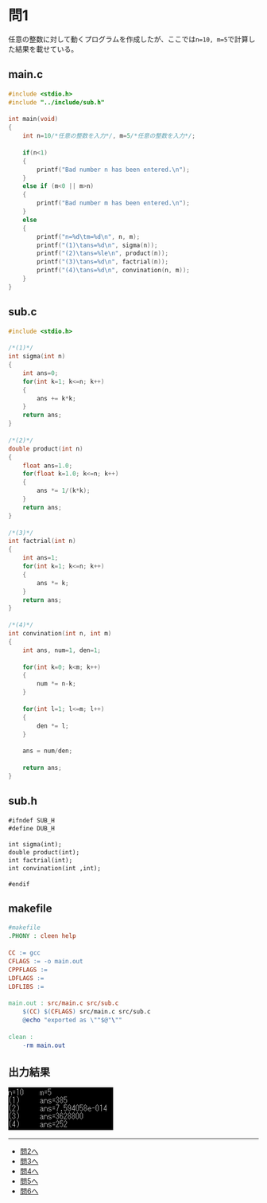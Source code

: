 # 問1

任意の整数に対して動くプログラムを作成したが、ここでは`n=10, m=5`で計算した結果を載せている。
## main.c
```C
#include <stdio.h>
#include "../include/sub.h"

int main(void)
{
    int n=10/*任意の整数を入力*/, m=5/*任意の整数を入力*/;

    if(n<1)
    {
        printf("Bad number n has been entered.\n");
    }
    else if (m<0 || m>n)
    {
        printf("Bad number m has been entered.\n");
    }
    else
    {
        printf("n=%d\tm=%d\n", n, m);
        printf("(1)\tans=%d\n", sigma(n));
        printf("(2)\tans=%le\n", product(n));
        printf("(3)\tans=%d\n", factrial(n));
        printf("(4)\tans=%d\n", convination(n, m));
    }
}
```

## sub.c
```C
#include <stdio.h>

/*(1)*/
int sigma(int n)
{
    int ans=0;
    for(int k=1; k<=n; k++)
    {
        ans += k*k;
    }
    return ans;
}

/*(2)*/
double product(int n)
{
    float ans=1.0;
    for(float k=1.0; k<=n; k++)
    {
        ans *= 1/(k*k);
    }
    return ans;
}

/*(3)*/
int factrial(int n)
{
    int ans=1;
    for(int k=1; k<=n; k++)
    {
        ans *= k;
    }
    return ans;
}

/*(4)*/
int convination(int n, int m)
{
    int ans, num=1, den=1;

    for(int k=0; k<m; k++)
    {
        num *= n-k;
    }

    for(int l=1; l<=m; l++)
    {
        den *= l;
    }

    ans = num/den;

    return ans;
}
```
## sub.h
```
#ifndef SUB_H
#define DUB_H

int sigma(int);
double product(int);
int factrial(int);
int convination(int ,int);

#endif
```
## makefile
```makefile
#makefile
.PHONY : cleen help

CC := gcc
CFLAGS := -o main.out
CPPFLAGS :=
LDFLAGS :=
LDFLIBS :=

main.out : src/main.c src/sub.c
	$(CC) $(CFLAGS) src/main.c src/sub.c
	@echo "exported as \""$@"\""

clean :
	-rm main.out
```
## 出力結果
[![](./image/result.png)](./image/result.png)

----
- [問2へ](https://github.com/Kouji-Tanaka/B4_Programming2)
- [問3へ](https://github.com/Kouji-Tanaka/B4_Programming3)
- [問4へ](https://github.com/Kouji-Tanaka/B4_Programming4)
- [問5へ](https://github.com/Kouji-Tanaka/B4_Programming5)
- [問6へ](https://github.com/Kouji-Tanaka/B4_Programming6)

